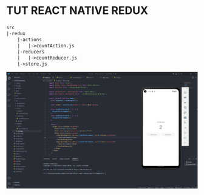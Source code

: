# TUT REACT NATIVE REDUX

```
src
|-redux
    |-actions
    |   |->countAction.js
    |-reducers
    |   |->countReducer.js
    |->store.js
```

![](/Img/Img.png)